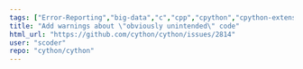 ```yaml
---
tags: ["Error-Reporting","big-data","c","cpp","cpython","cpython-extensions","cython","feature","help-wanted","performance","python"]
title: "Add warnings about \"obviously unintended\" code"
html_url: "https://github.com/cython/cython/issues/2814"
user: "scoder"
repo: "cython/cython"
---
```


